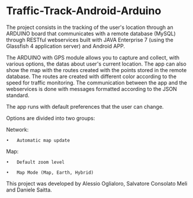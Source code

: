 Traffic-Track-Android-Arduino
=============================

The project consists in the tracking of the user's location through an ARDUINO board that communicates with a remote database (MySQL) through RESTful webservices built with JAVA Enterprise 7 (using the Glassfish 4 application server) and Android APP. 

The ARDUINO with GPS module allows you to capture and collect, with various options, the datas about user's current location.
The app can also show the map with the routes created with the points stored in the remote database. The routes are created with different color according to the speed for traffic monitoring. The communication between the app and the webservices is done with messages formatted according to the JSON standard.  

The app runs with default preferences that the user can change. 

Options are divided into two groups: 

Network: 

	•	Automatic map update 

Map: 

	•	Default zoom level

	•	Map Mode (Map, Earth, Hybrid)

This project was developed by Alessio Oglialoro, Salvatore Consolato Meli and Daniele Saitta.
 
